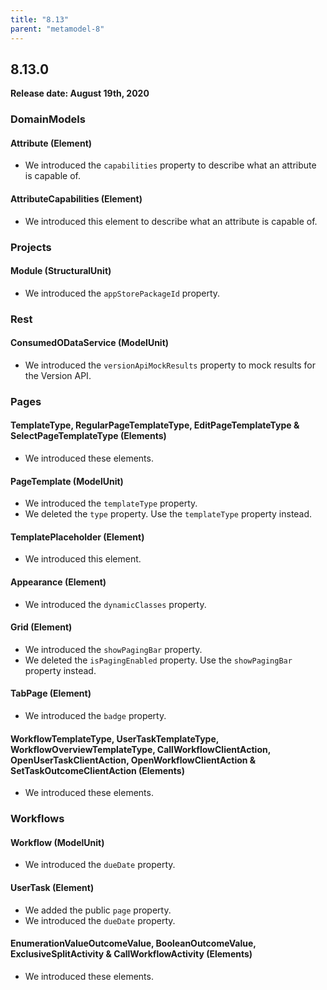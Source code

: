 ```yaml
---
title: "8.13"
parent: "metamodel-8"
---
```


## 8.13.0

**Release date: August 19th, 2020**

### DomainModels

#### Attribute (Element)

* We introduced the `capabilities` property to describe what an attribute is capable of.

#### AttributeCapabilities (Element)

* We introduced this element to describe what an attribute is capable of.

### Projects

#### Module (StructuralUnit)

* We introduced the `appStorePackageId` property.

### Rest

#### ConsumedODataService (ModelUnit)

* We introduced the `versionApiMockResults` property to mock results for the Version API.

### Pages

#### TemplateType, RegularPageTemplateType, EditPageTemplateType & SelectPageTemplateType (Elements)

* We introduced these elements.

#### PageTemplate (ModelUnit)

* We introduced the `templateType` property.
* We deleted the `type` property. Use the `templateType` property instead.

#### TemplatePlaceholder (Element)

* We introduced this element.

#### Appearance (Element)

* We introduced the `dynamicClasses` property.

#### Grid (Element)

* We introduced the `showPagingBar` property.
* We deleted the `isPagingEnabled` property. Use the `showPagingBar` property instead.

#### TabPage (Element)

* We introduced the `badge` property.

#### WorkflowTemplateType, UserTaskTemplateType, WorkflowOverviewTemplateType, CallWorkflowClientAction, OpenUserTaskClientAction, OpenWorkflowClientAction & SetTaskOutcomeClientAction (Elements)

* We introduced these elements.

### Workflows

#### Workflow (ModelUnit)

* We introduced the `dueDate` property.

#### UserTask (Element)

* We added the public `page` property.
* We introduced the `dueDate` property.

#### EnumerationValueOutcomeValue, BooleanOutcomeValue, ExclusiveSplitActivity & CallWorkflowActivity (Elements)

* We introduced these elements.
